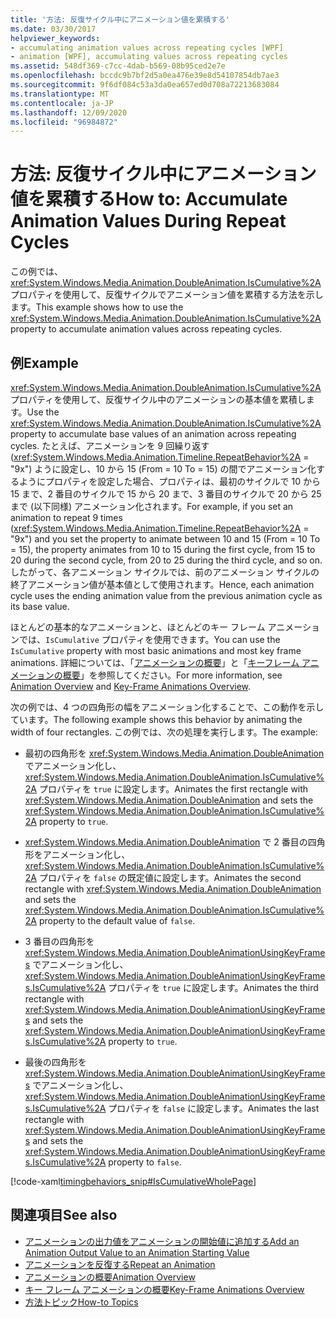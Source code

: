 ```yaml
---
title: '方法: 反復サイクル中にアニメーション値を累積する'
ms.date: 03/30/2017
helpviewer_keywords:
- accumulating animation values across repeating cycles [WPF]
- animation [WPF], accumulating values across repeating cycles
ms.assetid: 548df369-c7cc-4dab-b569-08b95ced2e7e
ms.openlocfilehash: bccdc9b7bf2d5a0ea476e39e8d54107854db7ae3
ms.sourcegitcommit: 9f6df084c53a3da0ea657ed0d708a72213683084
ms.translationtype: MT
ms.contentlocale: ja-JP
ms.lasthandoff: 12/09/2020
ms.locfileid: "96984872"
---
```

# <a name="how-to-accumulate-animation-values-during-repeat-cycles"></a><span data-ttu-id="0ce8e-102">方法: 反復サイクル中にアニメーション値を累積する</span><span class="sxs-lookup"><span data-stu-id="0ce8e-102">How to: Accumulate Animation Values During Repeat Cycles</span></span>
<span data-ttu-id="0ce8e-103">この例では、<xref:System.Windows.Media.Animation.DoubleAnimation.IsCumulative%2A> プロパティを使用して、反復サイクルでアニメーション値を累積する方法を示します。</span><span class="sxs-lookup"><span data-stu-id="0ce8e-103">This example shows how to use the <xref:System.Windows.Media.Animation.DoubleAnimation.IsCumulative%2A> property to accumulate animation values across repeating cycles.</span></span>  
  
## <a name="example"></a><span data-ttu-id="0ce8e-104">例</span><span class="sxs-lookup"><span data-stu-id="0ce8e-104">Example</span></span>  
 <span data-ttu-id="0ce8e-105"><xref:System.Windows.Media.Animation.DoubleAnimation.IsCumulative%2A> プロパティを使用して、反復サイクル中のアニメーションの基本値を累積します。</span><span class="sxs-lookup"><span data-stu-id="0ce8e-105">Use the <xref:System.Windows.Media.Animation.DoubleAnimation.IsCumulative%2A> property to accumulate base values of an animation across repeating cycles.</span></span> <span data-ttu-id="0ce8e-106">たとえば、アニメーションを 9 回繰り返す (<xref:System.Windows.Media.Animation.Timeline.RepeatBehavior%2A> = "9x") ように設定し、10 から 15 (From = 10 To = 15) の間でアニメーション化するようにプロパティを設定した場合、プロパティは、最初のサイクルで 10 から 15 まで、2 番目のサイクルで 15 から 20 まで、3 番目のサイクルで 20 から 25 まで (以下同様) アニメーション化されます。</span><span class="sxs-lookup"><span data-stu-id="0ce8e-106">For example, if you set an animation to repeat 9 times (<xref:System.Windows.Media.Animation.Timeline.RepeatBehavior%2A> = "9x") and you set the property to animate between 10 and 15 (From = 10 To = 15), the property animates from 10 to 15 during the first cycle, from 15 to 20 during the second cycle, from 20 to 25 during the third cycle, and so on.</span></span> <span data-ttu-id="0ce8e-107">したがって、各アニメーション サイクルでは、前のアニメーション サイクルの終了アニメーション値が基本値として使用されます。</span><span class="sxs-lookup"><span data-stu-id="0ce8e-107">Hence, each animation cycle uses the ending animation value from the previous animation cycle as its base value.</span></span>  
  
 <span data-ttu-id="0ce8e-108">ほとんどの基本的なアニメーションと、ほとんどのキー フレーム アニメーションでは、`IsCumulative` プロパティを使用できます。</span><span class="sxs-lookup"><span data-stu-id="0ce8e-108">You can use the `IsCumulative` property with most basic animations and most key frame animations.</span></span> <span data-ttu-id="0ce8e-109">詳細については、「[アニメーションの概要](animation-overview.md)」と「[キーフレーム アニメーションの概要](key-frame-animations-overview.md)」を参照してください。</span><span class="sxs-lookup"><span data-stu-id="0ce8e-109">For more information, see [Animation Overview](animation-overview.md) and [Key-Frame Animations Overview](key-frame-animations-overview.md).</span></span>  
  
 <span data-ttu-id="0ce8e-110">次の例では、4 つの四角形の幅をアニメーション化することで、この動作を示しています。</span><span class="sxs-lookup"><span data-stu-id="0ce8e-110">The following example shows this behavior by animating the width of four rectangles.</span></span> <span data-ttu-id="0ce8e-111">この例では、次の処理を実行します。</span><span class="sxs-lookup"><span data-stu-id="0ce8e-111">The example:</span></span>  
  
- <span data-ttu-id="0ce8e-112">最初の四角形を <xref:System.Windows.Media.Animation.DoubleAnimation> でアニメーション化し、<xref:System.Windows.Media.Animation.DoubleAnimation.IsCumulative%2A> プロパティを `true` に設定します。</span><span class="sxs-lookup"><span data-stu-id="0ce8e-112">Animates the first rectangle with <xref:System.Windows.Media.Animation.DoubleAnimation> and sets the <xref:System.Windows.Media.Animation.DoubleAnimation.IsCumulative%2A> property to `true`.</span></span>  
  
- <span data-ttu-id="0ce8e-113"><xref:System.Windows.Media.Animation.DoubleAnimation> で 2 番目の四角形をアニメーション化し、<xref:System.Windows.Media.Animation.DoubleAnimation.IsCumulative%2A> プロパティを `false` の既定値に設定します。</span><span class="sxs-lookup"><span data-stu-id="0ce8e-113">Animates the second rectangle with <xref:System.Windows.Media.Animation.DoubleAnimation> and sets the <xref:System.Windows.Media.Animation.DoubleAnimation.IsCumulative%2A> property to the default value of `false`.</span></span>  
  
- <span data-ttu-id="0ce8e-114">3 番目の四角形を <xref:System.Windows.Media.Animation.DoubleAnimationUsingKeyFrames> でアニメーション化し、<xref:System.Windows.Media.Animation.DoubleAnimationUsingKeyFrames.IsCumulative%2A> プロパティを `true` に設定します。</span><span class="sxs-lookup"><span data-stu-id="0ce8e-114">Animates the third rectangle with <xref:System.Windows.Media.Animation.DoubleAnimationUsingKeyFrames> and sets the <xref:System.Windows.Media.Animation.DoubleAnimationUsingKeyFrames.IsCumulative%2A> property to `true`.</span></span>  
  
- <span data-ttu-id="0ce8e-115">最後の四角形を <xref:System.Windows.Media.Animation.DoubleAnimationUsingKeyFrames> でアニメーション化し、<xref:System.Windows.Media.Animation.DoubleAnimationUsingKeyFrames.IsCumulative%2A> プロパティを `false` に設定します。</span><span class="sxs-lookup"><span data-stu-id="0ce8e-115">Animates the last rectangle with <xref:System.Windows.Media.Animation.DoubleAnimationUsingKeyFrames> and sets the <xref:System.Windows.Media.Animation.DoubleAnimationUsingKeyFrames.IsCumulative%2A> property to `false`.</span></span>  
  
 [!code-xaml[timingbehaviors_snip#IsCumulativeWholePage](~/samples/snippets/csharp/VS_Snippets_Wpf/timingbehaviors_snip/CSharp/IsCumulativeExample.xaml#iscumulativewholepage)]  
  
## <a name="see-also"></a><span data-ttu-id="0ce8e-116">関連項目</span><span class="sxs-lookup"><span data-stu-id="0ce8e-116">See also</span></span>

- [<span data-ttu-id="0ce8e-117">アニメーションの出力値をアニメーションの開始値に追加する</span><span class="sxs-lookup"><span data-stu-id="0ce8e-117">Add an Animation Output Value to an Animation Starting Value</span></span>](how-to-add-an-animation-output-value-to-an-animation-starting-value.md)
- [<span data-ttu-id="0ce8e-118">アニメーションを反復する</span><span class="sxs-lookup"><span data-stu-id="0ce8e-118">Repeat an Animation</span></span>](how-to-repeat-an-animation.md)
- [<span data-ttu-id="0ce8e-119">アニメーションの概要</span><span class="sxs-lookup"><span data-stu-id="0ce8e-119">Animation Overview</span></span>](animation-overview.md)
- [<span data-ttu-id="0ce8e-120">キー フレーム アニメーションの概要</span><span class="sxs-lookup"><span data-stu-id="0ce8e-120">Key-Frame Animations Overview</span></span>](key-frame-animations-overview.md)
- [<span data-ttu-id="0ce8e-121">方法トピック</span><span class="sxs-lookup"><span data-stu-id="0ce8e-121">How-to Topics</span></span>](animation-and-timing-how-to-topics.md)
